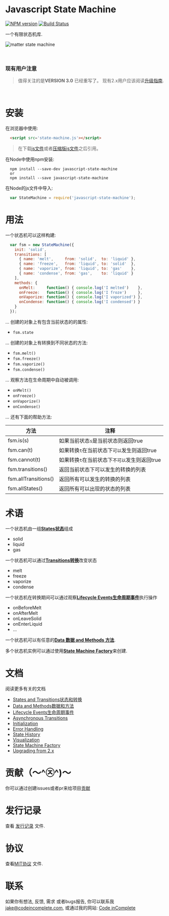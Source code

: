 # Javascript State Machine

[![NPM version](https://badge.fury.io/js/javascript-state-machine.svg)](https://badge.fury.io/js/javascript-state-machine)
[![Build Status](https://travis-ci.org/jakesgordon/javascript-state-machine.svg?branch=master)](https://travis-ci.org/jakesgordon/javascript-state-machine)

一个有限状态机库.

![matter state machine](examples/matter.png)

<br>

### 现有用户注意

> 值得关注的是**VERSION 3.0** 已经重写了。
  现有2.x用户应该阅读[升级指南](docs/upgrading-from-v2.md).

<br>

# 安装

在浏览器中使用:

```html
  <script src='state-machine.js'></script>
```

> 在下载[js文件](dist/state-machine.js)或者[压缩版js文件](dist/state-machine.min.js)之后引用。

在Node中使用npm安装:

```shell
  npm install --save-dev javascript-state-machine
  or
  npm install --save javascript-state-machine
```

在Node的js文件中导入:

```javascript
  var StateMachine = require('javascript-state-machine');
```

# 用法

一个状态机可以这样构建:

```javascript
  var fsm = new StateMachine({
    init: 'solid',
    transitions: [
      { name: 'melt',     from: 'solid',  to: 'liquid' },
      { name: 'freeze',   from: 'liquid', to: 'solid'  },
      { name: 'vaporize', from: 'liquid', to: 'gas'    },
      { name: 'condense', from: 'gas',    to: 'liquid' }
    ],
    methods: {
      onMelt:     function() { console.log('I melted')    },
      onFreeze:   function() { console.log('I froze')     },
      onVaporize: function() { console.log('I vaporized') },
      onCondense: function() { console.log('I condensed') }
    }
  });
```

... 创建的对象上有包含当前状态的的属性:

  * `fsm.state`

... 创建的对象上有转换到不同状态的方法:

  * `fsm.melt()`
  * `fsm.freeze()`
  * `fsm.vaporize()`
  * `fsm.condense()`

... 观察方法在生命周期中自动被调用:

  * `onMelt()`
  * `onFreeze()`
  * `onVaporize()`
  * `onCondense()`

... 还有下面的帮助方法:

|方法|注释|
|---|---|
|fsm.is(s)|如果当前状态`s`是当前状态则返回true|
|fsm.can(t)|如果转换`t`在当前状态下`可以`发生则返回true|
|fsm.cannot(t)|如果转换`t`在当前状态下`不可以`发生则返回true|
|fsm.transitions()|返回当前状态下可以发生的转换的列表|
|fsm.allTransitions()|返回所有可以发生的转换的列表|
|fsm.allStates()|返回所有可以出现的状态的列表|

# 术语

一个状态机由一组[**States状态**](docs/states-and-transitions.md)组成

  * solid
  * liquid
  * gas

一个状态机可以通过[**Transitions转换**](docs/states-and-transitions.md)改变状态

  * melt
  * freeze
  * vaporize
  * condense

一个状态机在转换期间可以通过观察[**Lifecycle Events生命周期事件**](docs/lifecycle-events.md)执行操作

  * onBeforeMelt
  * onAfterMelt
  * onLeaveSolid
  * onEnterLiquid
  * ...

一个状态机可以有任意的[**Data 数据 and Methods 方法**](docs/data-and-methods.md).

多个状态机实例可以通过使用[**State Machine Factory**](docs/state-machine-factory.md)来创建.

# 文档

阅读更多有关的文档

  * [States and Transitions状态和转换](docs/zh-cn/states-and-transitions.md)
  * [Data and Methods数据和方法](docs/zh-cn/data-and-methods.md)
  * [Lifecycle Events生命周期事件](docs/zh-cn/lifecycle-events.md)
  * [Asynchronous Transitions](docs/zh-cn/async-transitions.md)
  * [Initialization](docs/zh-cn/initialization.md)
  * [Error Handling](docs/zh-cn/error-handling.md)
  * [State History](docs/zh-cn/state-history.md)
  * [Visualization](docs/zh-cn/visualization.md)
  * [State Machine Factory](docs/state-machine-factory.md)
  * [Upgrading from 2.x](docs/zh-cn/upgrading-from-v2.md)
 
# 贡献（〜^㉨^)〜

你可以通过创建issues或者pr来给项目[贡献](docs/contributing.md)

# 发行记录

查看 [发行记录](RELEASE_NOTES.md) 文件.

# 协议

查看[MIT协议](https://github.com/jakesgordon/javascript-state-machine/blob/master/LICENSE) 文件.

# 联系

如果你有想法, 反馈, 需求 或者bugs报告, 你可以联系我
[jake@codeincomplete.com](mailto:jake@codeincomplete.com), 或通过我的网站: [Code inComplete](http://codeincomplete.com/)
